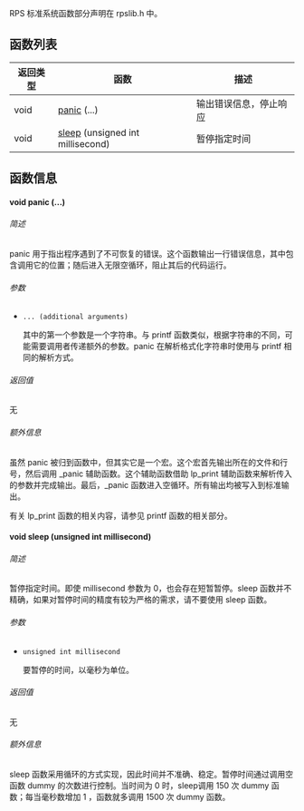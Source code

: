 RPS 标准系统函数部分声明在 rpslib.h 中。

## 函数列表
| 返回类型  | 函数 | 描述 |
|-----------|---|---|
| void | [panic](标准系统函数部分解析#void-panic-) (...) | 输出错误信息，停止响应 |
| void | [sleep](标准系统函数部分解析#void-sleep-unsigned-int-millisecond) (unsigned int millisecond) | 暂停指定时间 |

## 函数信息
#### void panic (...)
###### 简述
panic 用于指出程序遇到了不可恢复的错误。这个函数输出一行错误信息，其中包含调用它的位置；随后进入无限空循环，阻止其后的代码运行。

###### 参数
* `... (additional arguments)`

  其中的第一个参数是一个字符串。与 printf 函数类似，根据字符串的不同，可能需要调用者传递额外的参数。panic 在解析格式化字符串时使用与 printf 相同的解析方式。

###### 返回值

无

###### 额外信息
虽然 panic 被归到函数中，但其实它是一个宏。这个宏首先输出所在的文件和行号，然后调用 _panic 辅助函数。这个辅助函数借助 lp_print 辅助函数来解析传入的参数并完成输出。最后，_panic 函数进入空循环。所有输出均被写入到标准输出。

有关 lp_print 函数的相关内容，请参见 printf 函数的相关部分。

#### void sleep (unsigned int millisecond)
###### 简述
暂停指定时间。即使 millisecond 参数为 0，也会存在短暂暂停。sleep 函数并不精确，如果对暂停时间的精度有较为严格的需求，请不要使用 sleep 函数。

###### 参数
* `unsigned int millisecond`

  要暂停的时间，以毫秒为单位。

###### 返回值

无

###### 额外信息
sleep 函数采用循环的方式实现，因此时间并不准确、稳定。暂停时间通过调用空函数 dummy 的次数进行控制。当时间为 0 时，sleep调用 150 次 dummy 函数；每当毫秒数增加 1 ，函数就多调用 1500 次 dummy 函数。
